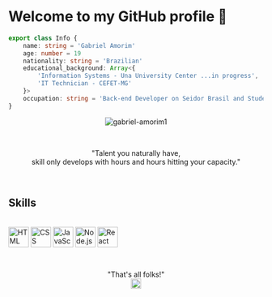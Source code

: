 <p align="center" style="text-align: center;">
<h1> Welcome to my GitHub profile 👋 </h1>
</p>

<!-- ABOUT OF ME -->
```ts
export class Info { 
    name: string = 'Gabriel Amorim'
    age: number = 19
    nationality: string = 'Brazilian'
    educational_background: Array<{
        'Information Systems - Una University Center ...in progress',
        'IT Technician - CEFET-MG'
    }>
    occupation: string = 'Back-end Developer on Seidor Brasil and Student'
}
```

<p align="center">
    <img src="https://github-readme-stats.vercel.app/api?username=gabriel-amorim1&show_icons=true"
        alt="gabriel-amorim1" />
</p>

<!-- MOTIVATIONAL PHRASE -->
<br>
<p align="center">
    "Talent you naturally have, <br>skill only develops with hours and hours hitting your capacity."
</p>
<br>

<!-- Skills -->
<p align="center">
    <h2>Skills</h2>
    <br>
    <img align="center"
        src="https://camo.githubusercontent.com/3a395763e6a6cb78e6b75220413660d371e5af39/68747470733a2f2f73766773686172652e636f6d2f692f4e51692e737667"
        alt="HTML" height="40" width="40" />
    <img align="center"
        src="https://camo.githubusercontent.com/cbca25be395576dda3497f949adb88cf8535f4dd/68747470733a2f2f73766773686172652e636f6d2f692f4e51742e737667"
        alt="CSS" height="40" width="40" />
    <img align="center"
        src="https://camo.githubusercontent.com/99e7a862b09aca92385eb902d8261335ada00b1b/68747470733a2f2f73766773686172652e636f6d2f692f4e516a2e737667"
        alt="JavaScript" height="40" width="40" />
    <img align="center"
        src="https://camo.githubusercontent.com/2dc26ffcb4ed7cbc4c881f0a7df178b9dcf29467/68747470733a2f2f73766773686172652e636f6d2f692f4e53522e737667"
        alt="Node.js" height="40" width="40" />
    <img align="center"
        src="https://camo.githubusercontent.com/af1b084a159628bab7ec2d917612a129a35e4a8f/68747470733a2f2f73766773686172652e636f6d2f692f4e51752e737667"
        alt="React" height="40" width="40" />



</p>
<br>
<!-- FOOTER -->
<p align="center">
    "That's all folks!"
    <br>
    <a href="https://www.linkedin.com/in/gabriel-amorim-b51a5a1a6/" target="blank">
        <img align="center" src="https://cdn.jsdelivr.net/npm/simple-icons@3.0.1/icons/linkedin.svg"
            alt="Gabriel Amorim Linkedin" height="20" width="20" />
    </a>
</p>
